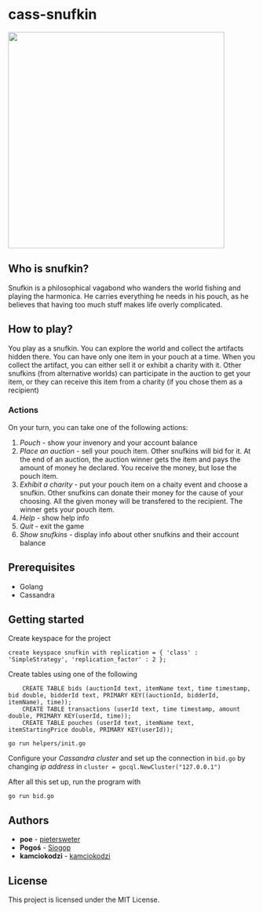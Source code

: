 # cass-snufkin

<img src="https://raw.githubusercontent.com/pietersweter/github-images/master/pietersweter/cass-snufkin/index.png" width="440">

## Who is snufkin?

Snufkin is a philosophical vagabond who wanders the world fishing and playing the harmonica. He carries everything he needs in his pouch, as he believes that having too much stuff makes life overly complicated.

## How to play?

You play as a snufkin. You can explore the world and collect the artifacts hidden there. You can have only one item in your pouch at a time. When you collect the artifact, you can either sell it or exhibit a charity with it. Other snufkins (from alternative worlds) can participate in the auction to get your item, or they can receive this item from a charity (if you chose them as a recipient)

### Actions

On your turn, you can take one of the following actions:

1. *Pouch* - show your invenory and your account balance
2. *Place an auction* - sell your pouch item. Other snufkins will bid for it. At the end of an auction, the auction winner gets the item and pays the amount of money he declared. You receive the money, but lose the pouch item.
3. *Exhibit a charity* - put your pouch item on a chaity event and choose a snufkin. Other snufkins can donate their money for the cause of your choosing. All the given money will be transfered to the recipient. The winner gets your pouch item.
4. *Help* - show help info
5. *Quit* - exit the game
6. *Show snufkins* - display info about other snufkins and their account balance

## Prerequisites

- Golang
- Cassandra

## Getting started

Create keyspace for the project
```
create keyspace snufkin with replication = { 'class' : 'SimpleStrategy', 'replication_factor' : 2 };
```

Create tables using one of the following
```
    CREATE TABLE bids (auctionId text, itemName text, time timestamp, bid double, bidderId text, PRIMARY KEY((auctionId, bidderId, itemName), time));
    CREATE TABLE transactions (userId text, time timestamp, amount double, PRIMARY KEY(userId, time));
    CREATE TABLE pouches (userId text, itemName text, itemStartingPrice double, PRIMARY KEY(userId));
```

```
go run helpers/init.go
```

Configure your *Cassandra cluster* and set up the connection in `bid.go` by changing *ip address* in ```cluster = gocql.NewCluster("127.0.0.1")```

After all this set up, run the program with
```
go run bid.go
```

## Authors

* **poe** - [pietersweter](https://github.com/pietersweter)
* **Pogoś** - [Siogop](https://github.com/siogop)
* **kamciokodzi** - [kamciokodzi](https://github.com/kamciokodzi)

## License

This project is licensed under the MIT License.
